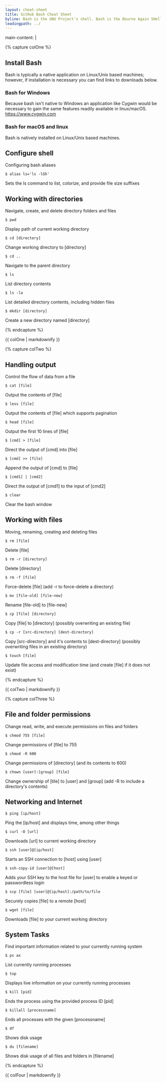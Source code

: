 ```yaml
---
layout: cheat-sheet
title: GitHub Bash Cheat Sheet
byline: Bash is the GNU Project's shell. Bash is the Bourne Again SHell. Bash is an sh-compatible shell that incorporates useful features from the Korn shell (ksh) and C shell (csh). It is intended to conform to the IEEE POSIX P1003.2/ISO 9945.2 Shell and Tools standard. It offers functional improvements over sh for both programming and interactive use. In addition, most sh scripts can be run by Bash without modification.
leadingpath: ../
---
```


main-content: | 

{% capture colOne %}
## Install Bash
Bash is typically a native application on Linux/Unix based machines; however, if installation is necessary you can find links to downloads below.

### Bash for Windows
Because bash isn't native to Windows an application like Cygwin would be necessary to
gain the same features readily available in linux/macOS.  
https://www.cygwin.com

### Bash for macOS and linux
Bash is natively installed on Linux/Unix based machines.

## Configure shell
Configuring bash aliases

```$ alias ls='ls -lGh'```

Sets the ls command to list, colorize, and provide file size suffixes

## Working with directories
Navigate, create, and delete directory folders and files

```$ pwd```

Display path of current working directory

```$ cd [directory]```

Change working directory to [directory]

```$ cd ..```

Navigate to the parent directory

```$ ls```

List directory contents

```$ ls -la```

List detailed directory contents, including hidden files


```$ mkdir [directory]```

Create a new directory named [directory]

{% endcapture %}
<div class="col-md-6">
{{ colOne | markdownify }}
</div>

{% capture colTwo %}

## Handling output
Control the flow of data from a file

```$ cat [file]```

Output the contents of [file]


```$ less [file]```

Output the contents of [file] which supports pagination


```$ head [file]```

Output the first 10 lines of [file]


```$ [cmd] > [file] ```

Direct the output of [cmd] into [file]


```$ [cmd] >> [file]```

Append the output of [cmd] to [file]


```$ [cmd1] | [cmd2]```

Direct the output of [cmd1] to the input of [cmd2]


```$ clear```

Clear the bash window

## Working with files
Moving, renaming, creating and deleting files

```$ rm [file]```

Delete [file]


```$ rm -r [directory]```

Delete [directory]

```$ rm -f [file]```

Force-delete [file] (add -r to force-delete a directory)


```$ mv [file-old] [file-new]```

Rename [file-old] to [file-new]


```$ cp [file] [directory]```

Copy [file] to [directory] (possibly overwriting an existing file)


```$ cp -r [src-directory] [dest-directory]```

Copy [src-directory] and it's contents to [dest-directory] (possibly overwriting files in an existing directory)

```$ touch [file]```

Update file access and modification time (and create [file] if it does not exist)

{% endcapture %}
<div class="col-md-6">
{{ colTwo | markdownify }}
</div>
<div class="clearfix"></div>


{% capture colThree %}
## File and folder permissions
Change read, write, and execute permissions on files and folders


```$ chmod 755 [file]```

Change permissions of [file] to 755


```$ chmod -R 600```

Change permissions of [directory] (and its contents to 600)


```$ chown [user]:[group] [file]```

Change ownership of [tile] to [user] and [group] (add -R to include a directory's contents)

## Networking and Internet
```$ ping [ip/host]```

Ping the [ip/host] and displays time, among other things

```$ curl -O [url]```

Downloads [url] to current working directory

```$ ssh [user]@[ip/host]```

Starts an SSH connection to [host] using [user]

```$ ssh-copy-id [user]@[host]```

Adds your SSH key to the host file for [user] to enable a keyed or passwordless login

```$ scp [file] [user]@[ip/host]:/path/to/file```

Securely copies [file] to a remote [host]

```$ wget [file]```

Downloads [file] to your current working directory

## System Tasks

Find important information related to your currently running system

```$ ps ax```

List currently running processes

```$ top```

Displays live information on your currently running processes

```$ kill [pid]```

Ends the process using the provided process ID [pid]

```$ killall [processname]```

Ends all processes with the given [processname]

```$ df```

Shows disk usage

```$ du [filename]```

Shows disk usage of all files and folders in [filename]

{% endcapture %}
<div class="col-md-6">
{{ colFour | markdownify }}
</div>
